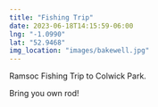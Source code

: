 ```yaml
---
title: "Fishing Trip"
date: 2023-06-18T14:15:59-06:00
lng: "-1.0990"
lat: "52.9468"
img_location: "images/bakewell.jpg"
---
```



Ramsoc Fishing Trip to Colwick Park.

Bring you own rod!